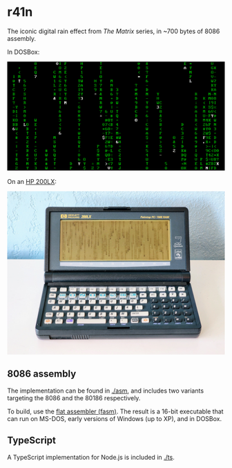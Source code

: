 # r41n

The iconic digital rain effect from _The Matrix_ series, in ~700 bytes of 8086 assembly.

In DOSBox:

<p align="center"><img src="./assets/r41n-dosbox.gif"/></p>

On an [HP 200LX](https://en.wikipedia.org/wiki/HP_200LX):

<p align="center"><img src="./assets/r41n-200lx.jpg"/></p>

## 8086 assembly

The implementation can be found in [./asm](https://github.com/jichu4n/r41n/blob/master/asm/), and includes two variants targeting the 8086 and the 80186 respectively.

To build, use the [flat assembler (fasm)](https://flatassembler.net/). The result is a 16-bit executable that can run on MS-DOS, early versions of Windows (up to XP), and in DOSBox.

## TypeScript

A TypeScript implementation for Node.js is included in [./ts](https://github.com/jichu4n/r41n/blob/master/ts/).
